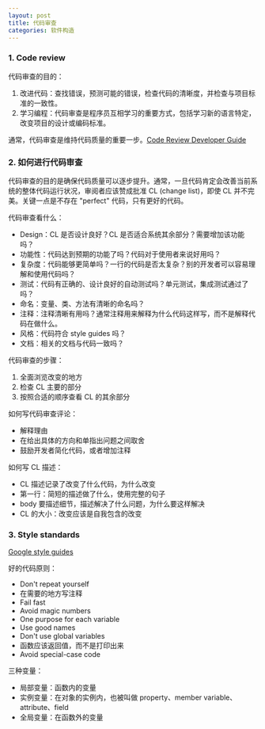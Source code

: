 ```yaml
---
layout: post
title: 代码审查
categories: 软件构造
---
```


### 1. Code review

代码审查的目的：
1. 改进代码：查找错误，预测可能的错误，检查代码的清晰度，并检查与项目标准的一致性。
2. 学习编程：代码审查是程序员互相学习的重要方式，包括学习新的语言特定，改变项目的设计或编码标准。

通常，代码审查是维持代码质量的重要一步。[Code Review Developer Guide](https://google.github.io/eng-practices/review/)


### 2. 如何进行代码审查

代码审查的目的是确保代码质量可以逐步提升。通常，一旦代码肯定会改善当前系统的整体代码运行状况，审阅者应该赞成批准 CL (change list)，即使 CL 并不完美。关键一点是不存在 "perfect" 代码，只有更好的代码。

代码审查看什么：
* Design：CL 是否设计良好？CL 是否适合系统其余部分？需要增加该功能吗？
* 功能性：代码达到预期的功能了吗？代码对于使用者来说好用吗？
* 复杂度：代码能够更简单吗？一行的代码是否太复杂？别的开发者可以容易理解和使用代码吗？
* 测试：代码有正确的、设计良好的自动测试吗？单元测试，集成测试通过了吗？
* 命名：变量、类、方法有清晰的命名吗？
* 注释：注释清晰有用吗？通常注释用来解释为什么代码这样写，而不是解释代码在做什么。
* 风格：代码符合 style guides 吗？
* 文档：相关的文档与代码一致吗？

代码审查的步骤：
1. 全面浏览改变的地方
2. 检查 CL 主要的部分
3. 按照合适的顺序查看 CL 的其余部分

如何写代码审查评论：
* 解释理由
* 在给出具体的方向和单指出问题之间取舍
* 鼓励开发者简化代码，或者增加注释

如何写 CL 描述：
* CL 描述记录了改变了什么代码，为什么改变
* 第一行：简短的描述做了什么，使用完整的句子
* body 要描述细节，描述解决了什么问题，为什么要这样解决
* CL 的大小：改变应该是自我包含的改变

### 3. Style standards

[Google style guides](https://google.github.io/styleguide/)

好的代码原则：
* Don't repeat yourself
* 在需要的地方写注释
* Fail fast
* Avoid magic numbers
* One purpose for each variable
* Use good names
* Don't use global variables
* 函数应该返回值，而不是打印出来
* Avoid special-case code


三种变量：
* 局部变量：函数内的变量
* 实例变量：在对象的实例内，也被叫做 property、member variable、attribute、field
* 全局变量：在函数外的变量